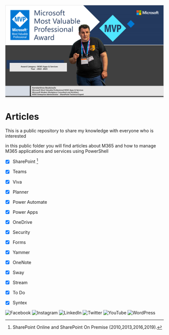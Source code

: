 
![Boutsioulis_Konstantinos!](/assets/image.png "Me")

# Articles

This is a public repository to share my knowledge with everyone who is interested 

in this public folder you will find articles about M365 and how to manage  M365 applications and services using PowerShell 




- [x] SharePoint [^1]
- [x] Teams
- [x] Viva
- [x] Planner
- [x] Power Automate
- [x] Power Apps
- [x] OneDrive
- [x] Security
- [x] Forms
- [x] Yammer
- [x] OneNote
- [x] Sway
- [x] Stream
- [x] To Do
- [x] Syntex







![Facebook](https://img.shields.io/badge/Facebook-%231877F2.svg?style=for-the-badge&logo=Facebook&logoColor=white)
![Instagram](https://img.shields.io/badge/Instagram-%23E4405F.svg?style=for-the-badge&logo=Instagram&logoColor=white)
![LinkedIn](https://img.shields.io/badge/linkedin-%230077B5.svg?style=for-the-badge&logo=linkedin&logoColor=white)
![Twitter](https://img.shields.io/badge/Twitter-%231DA1F2.svg?style=for-the-badge&logo=Twitter&logoColor=white)
![YouTube](https://img.shields.io/badge/YouTube-%23FF0000.svg?style=for-the-badge&logo=YouTube&logoColor=white)
![WordPress](https://img.shields.io/badge/WordPress-%23117AC9.svg?style=for-the-badge&logo=WordPress&logoColor=white)


[^1]: SharePoint Online and SharePoint On Premise (2010,2013,2016,2019).
